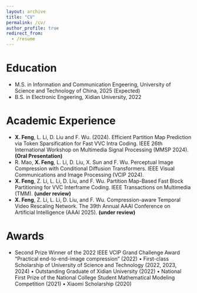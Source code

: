 ```yaml
---
layout: archive
title: "CV"
permalink: /cv/
author_profile: true
redirect_from:
  - /resume
---
```



Education
======
* M.S. in Information and Communication Engeering, University of Science and Technology of China, 2025 (Expected)
* B.S. in Electronic Engeering, Xidian University, 2022

Academic Experience
======
* **X. Feng**, L. Li, D. Liu and F. Wu. (2024). Efficient Partition Map Prediction via Token Sparsification for Fast VVC Intra Coding.  IEEE 26th International Workshop on Multimedia Signal Processing (MMSP 2024). **(Oral Presentation)**
* R. Mao, **X. Feng**, L. Li, D. Liu,  X. Sun and F. Wu.  Perceptual Image Compression with Conditional Diffusion Transformers. IEEE Visual Communications and Image Processing (VCIP 2024). 
* **X. Feng**, Z. Li, L. Li, D. Liu, and F. Wu.  Partition Map-Based Fast Block Partitioning for VVC Interframe Coding. IEEE Transactions on Multimedia (TMM). **(under review)**
* **X. Feng**, Z. Li, L. Li, D. Liu, and F. Wu.  Compression-aware Temporal Video Rescaling Network.  The 39th Annual AAAI Conference on Artificial Intelligence (AAAI 2025). **(under review)**

  
Awards
======
* Second Prize Winner of the 2022 IEEE VCIP Grand Challenge Award “Practical end-to-end-image compression” (2022)
• First-class Scholarship of University of Science and Technology (2022, 2023, 2024)
• Outstanding Graduate of Xidian University (2022)
• National First Prize of the National College Student Mathematical Modeling Competition (2021)
• Xiaomi Scholarship (2020)
